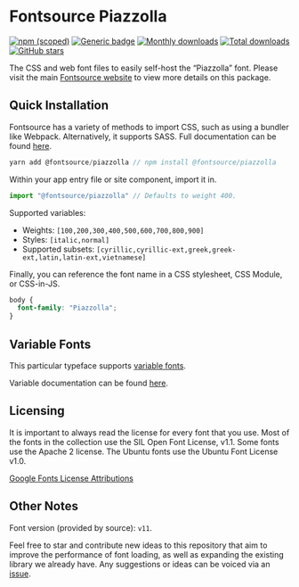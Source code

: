 # Fontsource Piazzolla

[![npm (scoped)](https://img.shields.io/npm/v/@fontsource/piazzolla?color=brightgreen)](https://www.npmjs.com/package/@fontsource/piazzolla) [![Generic badge](https://img.shields.io/badge/fontsource-passing-brightgreen)](https://github.com/fontsource/fontsource) [![Monthly downloads](https://badgen.net/npm/dm/@fontsource/piazzolla)](https://github.com/fontsource/fontsource) [![Total downloads](https://badgen.net/npm/dt/@fontsource/piazzolla)](https://github.com/fontsource/fontsource) [![GitHub stars](https://img.shields.io/github/stars/fontsource/fontsource.svg?style=social&label=Star)](https://github.com/fontsource/fontsource/stargazers)

The CSS and web font files to easily self-host the “Piazzolla” font. Please visit the main [Fontsource website](https://fontsource.org/fonts/piazzolla) to view more details on this package.

## Quick Installation

Fontsource has a variety of methods to import CSS, such as using a bundler like Webpack. Alternatively, it supports SASS. Full documentation can be found [here](https://fontsource.org/docs/introduction).

```javascript
yarn add @fontsource/piazzolla // npm install @fontsource/piazzolla
```

Within your app entry file or site component, import it in.

```javascript
import "@fontsource/piazzolla" // Defaults to weight 400.
```

Supported variables:

- Weights: `[100,200,300,400,500,600,700,800,900]`
- Styles: `[italic,normal]`
- Supported subsets: `[cyrillic,cyrillic-ext,greek,greek-ext,latin,latin-ext,vietnamese]`

Finally, you can reference the font name in a CSS stylesheet, CSS Module, or CSS-in-JS.

```css
body {
  font-family: "Piazzolla";
}
```

## Variable Fonts

This particular typeface supports [variable fonts](https://developer.mozilla.org/en-US/docs/Web/CSS/CSS_Fonts/Variable_Fonts_Guide).

Variable documentation can be found [here](https://fontsource.org/docs/variable-fonts).

## Licensing

It is important to always read the license for every font that you use.
Most of the fonts in the collection use the SIL Open Font License, v1.1. Some fonts use the Apache 2 license. The Ubuntu fonts use the Ubuntu Font License v1.0.

[Google Fonts License Attributions](https://fonts.google.com/attribution)

## Other Notes

Font version (provided by source): `v11`.

Feel free to star and contribute new ideas to this repository that aim to improve the performance of font loading, as well as expanding the existing library we already have. Any suggestions or ideas can be voiced via an [issue](https://github.com/fontsource/fontsource/issues).
